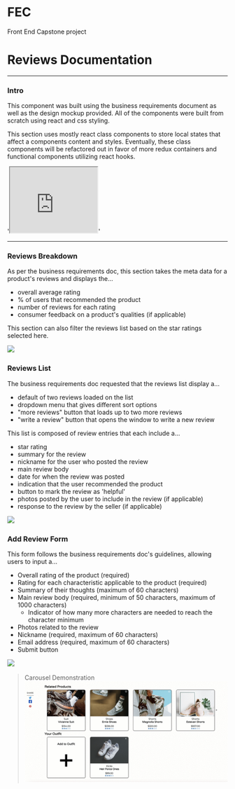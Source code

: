 # FEC
Front End Capstone project


# Reviews Documentation
---
### Intro
This component was built using the business requirements document as well as the design mockup provided. All of the components were built from scratch using react and css styling.

This section uses mostly react class components to store local states that affect a components content and styles. Eventually, these class components will be refactored out in favor of more redux containers and functional components utilizing react hooks.

'<iframe alt = 'review screenshot' src="https://drive.google.com/file/d/1JT3y03s5nA1h-8KPRBIIyl0upLicQhE6/preview" width="200" height="150"></iframe>'

---


### Reviews Breakdown
As per the business requirements doc, this section takes the meta data for a product's reviews and displays the...

- overall average rating
- % of users that recommended the product
- number of reviews for each rating
- consumer feedback on a product's qualities (if applicable)

This section can also filter the reviews list based on the star ratings selected here.

![](documentation/review-breakdown-2.gif)

### Reviews List
The business requirements doc requested that the reviews list display a...

- default of two reviews loaded on the list
- dropdown menu that gives different sort options
- "more reviews" button that loads up to two more reviews
- "write a review" button that opens the window to write a new review

This list is composed of review entries that each include a...

- star rating
- summary for the review
- nickname for the user who posted the review
- main review body
- date for when the review was posted
- indication that the user recommended the product
- button to mark the review as 'helpful'
- photos posted by the user to include in the review (if applicable)
- response to the review by the seller (if applicable)

![](documentation/review-list-2.gif)

### Add Review Form
This form follows the business requirements doc's guidelines, allowing users to input a...

- Overall rating of the product (required)
- Rating for each characteristic applicable to the product (required)
- Summary of their thoughts (maximum of 60 characters)
- Main review body (required, minimum of 50 characters, maximum of 1000 characters)
	- Indicator of how many more characters are needed to reach the character minimum
- Photos related to the review
- Nickname (required, maximum of 60 characters)
- Email address (required, maximum of 60 characters)
- Submit button

![](documentation/review-form-2.gif)



> Carousel Demonstration
> ![](documentation/related-products-gif.gif)

